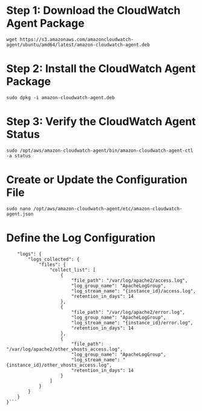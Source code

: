 # Step 1: Download the CloudWatch Agent Package

```wget https://s3.amazonaws.com/amazoncloudwatch-agent/ubuntu/amd64/latest/amazon-cloudwatch-agent.deb```

# Step 2: Install the CloudWatch Agent Package

```sudo dpkg -i amazon-cloudwatch-agent.deb```
# Step 3: Verify the CloudWatch Agent Status
```sudo /opt/aws/amazon-cloudwatch-agent/bin/amazon-cloudwatch-agent-ctl -a status```

# Create or Update the Configuration File
```sudo nano /opt/aws/amazon-cloudwatch-agent/etc/amazon-cloudwatch-agent.json```

# Define the Log Configuration
```{
    "logs": {
        "logs_collected": {
            "files": {
                "collect_list": [
                    {
                        "file_path": "/var/log/apache2/access.log",
                        "log_group_name": "ApacheLogGroup",
                        "log_stream_name": "{instance_id}/access.log",
                        "retention_in_days": 14
                    },
                    {
                        "file_path": "/var/log/apache2/error.log",
                        "log_group_name": "ApacheLogGroup",
                        "log_stream_name": "{instance_id}/error.log",
                        "retention_in_days": 14
                    },
                    {
                        "file_path": "/var/log/apache2/other_vhosts_access.log",
                        "log_group_name": "ApacheLogGroup",
                        "log_stream_name": "{instance_id}/other_vhosts_access.log",
                        "retention_in_days": 14
                    }
                ]
            }
        }
    }
}```



